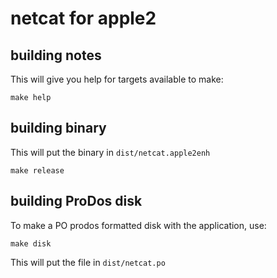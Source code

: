# netcat for apple2

## building notes

This will give you help for targets available to make:

```shell
make help
```

## building binary

This will put the binary in `dist/netcat.apple2enh`

```shell
make release
```

## building ProDos disk

To make a PO prodos formatted disk with the application, use:

```shell
make disk
```

This will put the file in `dist/netcat.po`
